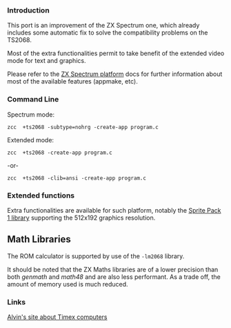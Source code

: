 ### Introduction

This port is an improvement of the ZX Spectrum one, which already includes some automatic fix to solve the compatibility problems on the TS2068.

Most of the extra functionalities permit to take benefit of the extended video mode for text and graphics.

Please refer to the [ZX Spectrum platform](platform/zx) docs for further information about most of the available features (appmake, etc).



### Command Line

Spectrum mode:

    zcc  +ts2068 -subtype=nohrg -create-app program.c

Extended mode:

    zcc  +ts2068 -create-app program.c

-or-

    zcc  +ts2068 -clib=ansi -create-app program.c

### Extended functions

Extra functionalities are available for such platform, notably the [Sprite Pack 1 library](library/sprites/sp1) supporting the 512x192 graphics resolution.

## Math Libraries

The ROM calculator is supported by use of the `-lm2068` library. 

It should be noted that the ZX Maths libraries are of a lower precision than both _genmath_ and _math48_ and are also less performant. As a trade off, the amount of memory used is much reduced.


### Links

[Alvin's site about Timex computers](http://www.geocities.com/aralbrec/)
